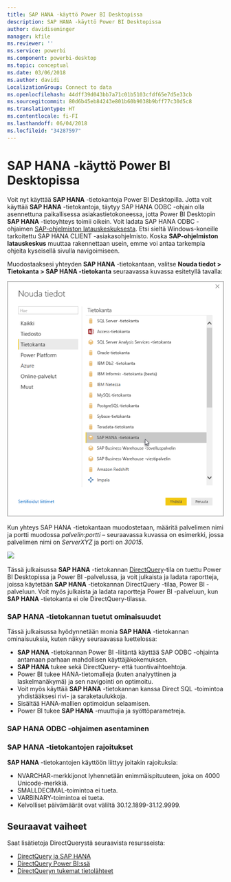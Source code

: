 ```yaml
---
title: SAP HANA -käyttö Power BI Desktopissa
description: SAP HANA -käyttö Power BI Desktopissa
author: davidiseminger
manager: kfile
ms.reviewer: ''
ms.service: powerbi
ms.component: powerbi-desktop
ms.topic: conceptual
ms.date: 03/06/2018
ms.author: davidi
LocalizationGroup: Connect to data
ms.openlocfilehash: 44dff39d043bb7a71c01b5103cfdf65e7d5e33cb
ms.sourcegitcommit: 80d6b45eb84243e801b60b9038b9bff77c30d5c8
ms.translationtype: HT
ms.contentlocale: fi-FI
ms.lasthandoff: 06/04/2018
ms.locfileid: "34287597"
---
```

# <a name="use-sap-hana-in-power-bi-desktop"></a>SAP HANA -käyttö Power BI Desktopissa
Voit nyt käyttää **SAP HANA** -tietokantoja Power BI Desktopilla. Jotta voit käyttää **SAP HANA** -tietokantoja, täytyy SAP HANA ODBC -ohjain olla asennettuna paikallisessa asiakastietokoneessa, jotta Power BI Desktopin **SAP HANA** -tietoyhteys toimii oikein. Voit ladata SAP HANA ODBC -ohjaimen [SAP-ohjelmiston latauskeskuksesta](https://support.sap.com/swdc). Etsi sieltä Windows-koneille tarkoitettu SAP HANA CLIENT -asiakasohjelmisto. Koska **SAP-ohjelmiston latauskeskus** muuttaa rakennettaan usein, emme voi antaa tarkempia ohjeita kyseisellä sivulla navigoimiseen.

Muodostaaksesi yhteyden **SAP HANA** -tietokantaan, valitse **Nouda tiedot > Tietokanta > SAP HANA -tietokanta** seuraavassa kuvassa esitetyllä tavalla:

![](media/desktop-sap-hana/sap-hana-1.png)

Kun yhteys SAP HANA -tietokantaan muodostetaan, määritä palvelimen nimi ja portti muodossa *palvelin:portti* – seuraavassa kuvassa on esimerkki, jossa palvelimen nimi on *ServerXYZ* ja porti on *30015*.

![](media/desktop-sap-hana/sap-hana-2.png)

Tässä julkaisussa **SAP HANA** -tietokannan [DirectQuery](desktop-directquery-sap-hana.md)-tila on tuettu Power BI Desktopissa ja Power BI -palvelussa, ja voit julkaista ja ladata raportteja, joissa käytetään **SAP HANA** -tietokannan DirectQuery -tilaa, Power BI -palveluun. Voit myös julkaista ja ladata raportteja Power BI -palveluun, kun **SAP HANA** -tietokanta ei ole DirectQuery-tilassa.

### <a name="supported-features-for-sap-hana"></a>SAP HANA -tietokannan tuetut ominaisuudet
Tässä julkaisussa hyödynnetään monia **SAP HANA** -tietokannan ominaisuuksia, kuten näkyy seuraavassa luettelossa:

* **SAP HANA** -tietokannan Power BI -liitäntä käyttää SAP ODBC -ohjainta antamaan parhaan mahdollisen käyttäjäkokemuksen.
* **SAP HANA** tukee sekä DirectQuery- että tuontivaihtoehtoja.
* Power BI tukee HANA-tietomalleja (kuten analyyttinen ja laskelmanäkymä) ja sen navigointi on optimoitu.
* Voit myös käyttää **SAP HANA** -tietokannan kanssa Direct SQL -toimintoa yhdistääksesi rivi- ja saraketaulukkoja.
* Sisältää HANA-mallien optimoidun selaamisen.
* Power BI tukee **SAP HANA** -muuttujia ja syöttöparametreja.

### <a name="installing-the-sap-hana-odbc-driver"></a>SAP HANA ODBC -ohjaimen asentaminen
### <a name="limitations-of-sap-hana"></a>SAP HANA -tietokantojen rajoitukset
**SAP HANA** -tietokantojen käyttöön liittyy joitakin rajoituksia:

* NVARCHAR-merkkijonot lyhennetään enimmäispituuteen, joka on 4000 Unicode-merkkiä.
* SMALLDECIMAL-toimintoa ei tueta.
* VARBINARY-toimintoa ei tueta.
* Kelvolliset päivämäärät ovat väliltä 30.12.1899-31.12.9999.


## <a name="next-steps"></a>Seuraavat vaiheet
Saat lisätietoja DirectQuerystä seuraavista resursseista:

* [DirectQuery ja SAP HANA](desktop-directquery-sap-hana.md)
* [DirectQuery Power BI:ssä](desktop-directquery-about.md)
* [DirectQueryn tukemat tietolähteet](desktop-directquery-data-sources.md)

